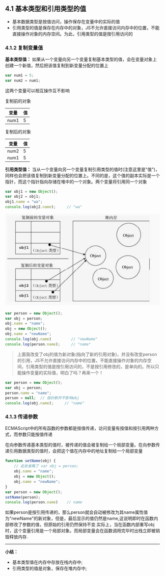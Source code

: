 ## 4.1 基本类型和引用类型的值
- 基本数据类型是按值访问，操作保存在变量中的实际的值
- 引用类型的值是保存在内存中的对象，JS不允许直接访问内存中的位置，不能直接操作对象的内存空间。为此，引用类型的值是按引用访问的
### 4.1.2 复制变量值
**基本类型值：** 如果从一个变量向另一个变量复制基本类型的值，会在变量对象上创建一个新值，然后把该值复制到新变量分配的位置上
```javascript
var num1 = 5;
var num2 = num1;
```
这两个变量可以相互操作互不影响

复制前的对象

|  变量 | 值 |
| ------------- | ------------- |
| num1  | 5  |

复制后的对象

|  变量 | 值 |
| ------------- | ------------- |
| num2  | 5  |
| num1  | 5  |

**引用类型值：** 当从一个变量向另一个变量复制引用类型的值时(注意这里是"值")，同样也会把该值复制到新变量分配的位置上。不同的是，这个值的副本实际是一个指针，而这个指针指向存储在堆中的一个对象。两个变量将引用同一个对象
```javascript
var obj1 = new Object();
var obj2 = obj1;
obj1.name = "wa";
console.log(obj2.name); 	// "wa"
```

<img src="./images/screenshot_1551276772686.png" />

```javascript
var person = new Object();
var obj = person;
obj.name = "name";
obj = new Object();
obj.name = "newName";
console.log(obj.name)         // "newName"
console.log(person.name);     // "name"
```
> 上面我改变了obj的值为新对象(指向了新的引用对象)，并没有改变person的引用，JS不允许直接访问内存中的位置，不能直接操作对象的内存空间，引用类型的值是按引用访问的，不是按引用修改的，是单向的。所以只能操作变量的实际值，明白了吗？再来一个！

```javascript
var person = new Object();
var obj = person;
person.name = "name";
person = null;  // 指针断开不影响obj
console.log(obj.name);     // "name"
```

### 4.1.3 传递参数
ECMAScript中的所有函数的参数都是按值传递，访问变量有按值和按引用两种方式，而参数只能按值传递

在向参数传递基本类型的值时，被传递的值会被复制给一个局部变量。在向参数传递引用数据类型的值时，会把这个值在内存中的地址复制给一个局部变量
```javascript
function setName(obj) {
    // 此处省略了 var obj = person;
    obj.name = "name";
    obj = new Object();
    obj.name = "newName";
}
var person = new Object();
setName(person);
console.log(person.name)	// name
```
如果person是按引用传递的，那么person就会自动被修改为其name属性值为"newName"的新对象，但是，最后显示的值仍然是name,这说明即时在函数内部修改了参数的值，但原始的引用仍然保持不变.实际上，当在函数内部重写obj时，这个变量引用是一个局部对象。而局部变量会在函数调用完毕时出栈立即被销毁释放内存.

------------

**小结：**
- 基本类型值在内存中存放在栈内存中;
- 引用类型的值是对象，保存在堆内存中;
